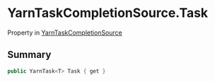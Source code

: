 # YarnTaskCompletionSource.Task

Property in [YarnTaskCompletionSource](/docs/api/csharp/yarn.unity.yarntaskcompletionsource-2.md)

## Summary



```csharp
public YarnTask<T> Task { get }
```

